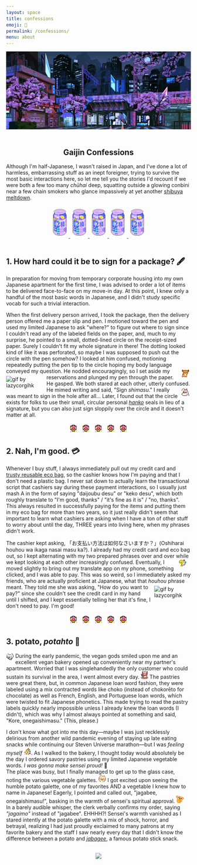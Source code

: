 ```yaml
---
layout: space
title: confessions
emoji: 🤫
permalink: /confessions/
menu: about
---
```

<center>
    <div class="noext">
        <a target="_blank" href="https://www.patreon.com/waneella">
            <img src="/graphics/layout/waneella.gif" style="max-height:100%;" title="gif by waneella" style="image-rendering: pixelated;">
        </a>
    </div>
    <br>
    <h2>Gaijin Confessions</h2>
</center>
Although I'm half-Japanese, I wasn't raised in Japan, and I've done a lot of harmless, embarrassing stuff as an inept foreigner, trying to survive the most basic interactions here, so let me tell you the stories I'd recount if we were both a few too many <i>chūhai</i> deep, squatting outside a glowing conbini near a few chain smokers who glance impassively at yet another <a target="_blank" href="https://www.instagram.com/shibuyameltdown/" title="caution: sometimes NSFW">shibuya meltdown</a>. 
<br>
<br>
<center>
    <div class="noext">
        <a target="_blank" href="http://bitmapdreams.lastsecret.net" style="image-rendering: pixelated;">
            <img src="/graphics/toy/bitmapdreams_hyoketsu.gif" title="hyoketsu pixel by Bitmap Dreams" style="margin: 5px;">
            <img src="/graphics/toy/bitmapdreams_hyoketsu.gif" title="hyoketsu pixel by Bitmap Dreams" style="margin: 5px;">
            <img src="/graphics/toy/bitmapdreams_hyoketsu.gif" title="hyoketsu pixel by Bitmap Dreams" style="margin: 5px;">
            <img src="/graphics/toy/bitmapdreams_hyoketsu.gif" title="hyoketsu pixel by Bitmap Dreams" style="margin: 5px;">
            <img src="/graphics/toy/bitmapdreams_hyoketsu.gif" title="hyoketsu pixel by Bitmap Dreams" style="margin: 5px;">
        </a>
    </div>
</center>
<br>
<h2>1. How hard could it be to sign for a package? 🖋️</h2>  
In preparation for moving from temporary corporate housing into my own Japanese apartment for the first time, I was advised to order a lot of items to be delivered face-to-face on my move-in day. At this point, I knew only a handful of the most basic words in Japanese, and I didn't study specific vocab for such a trivial interaction.  
  
When the first delivery person arrived, I took the package, then the delivery person offered me a paper slip and pen. I motioned toward the pen and used my limited Japanese to ask "where?" to figure out where to sign since I couldn't read any of the labeled fields on the paper, and, much to my surprise, he pointed to a small, dotted-lined circle on the receipt-sized paper. Surely I couldn't fit my whole signature in there! The dotting looked kind of like it was perforated, so maybe I was supposed to push out the circle with the pen somehow? I looked at him confused, motioning repeatedly putting the pen tip to the circle hoping my body language conveyed my question. 
<img src="/graphics/toy/emoticons/nod-deer.gif" align="right" style="padding: 5px;">
He nodded encouragingly, so I set aside my reservations and plunged my pen through the paper. 
<img src="https://media1.giphy.com/media/OHKYKNme94zFKO6RtA/giphy.gif" align="left" style="padding: 5px 10px 5px 0; max-width: 100px;" title="gif by lazycorgihk">
He gasped. We both stared at each other, utterly confused. 
<img src="/graphics/toy/emoticons/shocked-moomin.gif" align="right" style="padding: 5px;">
He mimed writing and said, "Sign *shimasu*." I really was meant to sign in the hole after all... Later, I found out that the circle exists for folks to use their small, circular personal <a target="_blank" href="https://dual-hanko.jp/e-feature.html">*hanko*</a> seals in lieu of a signature, but you can also just sign sloppily over the circle and it doesn't matter at all.  
<center>
    <img src="/graphics/toy/emoticons/clown.gif" style="margin: 5px;">
    <img src="/graphics/toy/emoticons/clown.gif" style="margin: 5px;">
    <img src="/graphics/toy/emoticons/clown.gif" style="margin: 5px;">
    <img src="/graphics/toy/emoticons/clown.gif" style="margin: 5px;">
    <img src="/graphics/toy/emoticons/clown.gif" style="margin: 5px;">
</center>
<h2>2. Nah, I'm good. 💳</h2>  
Whenever I buy stuff, I always immediately pull out my credit card and <a target="_blank" href="https://www.shupatto.com/">trusty reusable eco bag</a>, so the cashier knows how I'm paying and that I don't need a plastic bag. I never sat down to actually learn the transactional script that cashiers say during these payment interactions, so I usually just mash A in the form of saying "daijoubu desu" or "keko desu", which both roughly translate to "I'm good, thanks" / "it's fine as it is" / "no, thanks". This always resulted in successfully paying for the items and putting them in my eco bag for more than two years, so it just really didn't seem that important to learn what cashiers are asking when I have a ton of other stuff to worry about until the day, THREE years into living here, when my phrases didn't work. 
  
The cashier kept asking, 「お支払い方法は如何なさいますか？」(Oshiharai houhou wa ikaga nasai masu ka?). 
I already had my credit card and eco bag out, so I kept alternating with my two prepared phrases over and over while we kept looking at each other increasingly confused.
<img src="/graphics/toy/emoticons/question-watercolor.gif" align="right" style="margin: 0 12px 0 0;" > 
Eventually, I moved slightly to bring out my translate app on my phone, something clicked, and I was able to pay. This was so weird, so I immediately asked my friends, who are actually proficient at Japanese, what that *houhou* phrase meant. 
<img src="https://media3.giphy.com/media/SL9esQ2xRZT5h6PB7w/giphy.gif" align="right" style="padding: 5px 0 5px 10px; max-width: 100px;" title="gif by lazycorgihk">
They told me she was asking, "How do you want to pay?" since she couldn't see the credit card in my hand until I shifted, and I kept essentially telling her that it's fine, I don't need to pay. I'm good!
<br>
<center>
    <img src="/graphics/toy/emoticons/clown.gif" style="margin: 5px;">
    <img src="/graphics/toy/emoticons/clown.gif" style="margin: 5px;">
    <img src="/graphics/toy/emoticons/clown.gif" style="margin: 5px;">
    <img src="/graphics/toy/emoticons/clown.gif" style="margin: 5px;">
    <img src="/graphics/toy/emoticons/clown.gif" style="margin: 5px;">
</center>
  
<h2>3. potato, <i>potahto</i> 🍟</h2>  
<img src="/graphics/toy/emoticons/happy-sony-cat.gif" align="left" style="margin: 0 5px 0 0;"> During the early pandemic, the vegan gods smiled upon me and an excellent vegan bakery opened up conveniently near my partner's apartment. Worried that I was singlehandedly the only customer who could sustain its survival in the area, I went almost every day. <img src="/graphics/toy/emoticons/pig_eat.gif"> The pastries were great there, but, in common Japanese loan word fashion, they were labeled using a mix contracted words like choko (instead of chokorēto for chocolate) as well as French, English, and Portuguese loan words, which were twisted to fit Japanese phonetics. This made trying to read the pastry labels quickly nearly impossible unless I already knew the loan words (I didn't), which was why I almost always pointed at something and said, "Kore, onegaishimasu." (This, please.) 
  
I don't know what got into me this day—maybe I was just recklessly delirious from another wild pandemic evening of staying up late eating snacks while continuing our Steven Universe marathon—but I was <i>feeling myself</i> <img src="/graphics/toy/emoticons/sparkle-watercolor.gif">. As I walked to the bakery, I thought today would absolutely be the day I ordered savory pastries using my limited Japanese vegetable words. <i>I was gonna make sensei proud!</i> 😤  
The place was busy, but I finally managed to get up to the glass case, noting the various vegetable galettes. <img src="/graphics/toy/emoticons/excited-cat-2.gif"> I got excited upon seeing the humble potato galette, one of my favorites AND a vegetable I knew how to name in Japanese! Eagerly, I pointed and called out, "jagabee, onegaishimasu!", basking in the warmth of sensei's spiritual approval. <img src="/graphics/toy/emoticons/bear-star.gif">  
In a barely audible whisper, the clerk verbally confirms my order, saying <i>"jagaimo"</i> instead of "jagabee". EHHHH?! Sensei's warmth vanished as I stared intently at the potato galette with a mix of shock, horror, and betrayal, realizing I had just proudly exclaimed to many patrons at my favorite bakery and the staff I saw nearly every day that I didn't know the difference between a potato and <i><a target="_blank" href="https://www.calbee.co.jp/jagabee/">jabagee</a></i>, a famous potato stick snack. 
<br> 
<br> 
<center>
    <img src="https://i.pinimg.com/originals/75/12/a7/7512a7e5524034a2b2d817d963dec557.gif" style="max-width: 100%;" >
</center>